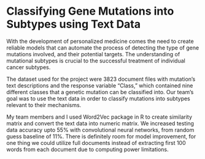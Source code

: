 # Classifying Gene Mutations into Subtypes using Text Data 

With the development of personalized medicine comes the need to create reliable models that can automate the process of detecting the type of gene mutations involved, and their potential targets. The understanding of mutational subtypes is crucial to the successful treatment of individual cancer subtypes. 


The dataset used for the project were 3823 document files with mutation’s text descriptions and the response variable “Class,” which contained nine different classes that a genetic mutation can be classified into. Our team’s goal was to use the text data in order to classify mutations into subtypes relevant to their mechanisms.   

My team members and I used Word2Vec package in R to create similarity matrix and convert the text data into numeric matrix. We increased testing data accuracy upto 55% with convolutional neural networks, from random guess baseline of 11%. There is definitely room for model improvement, for one thing we could utilize full documents instead of extracting first 100 words from each document due to computing power limitations. 

